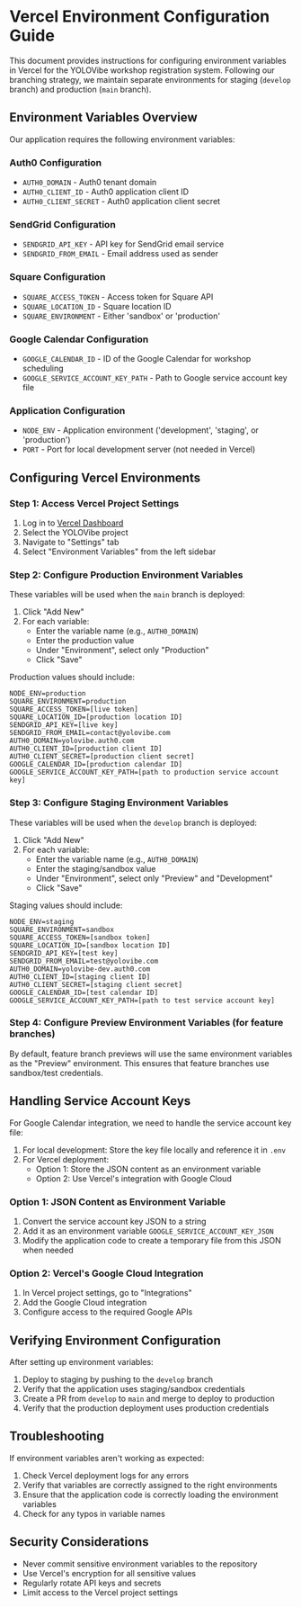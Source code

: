 # Vercel Environment Configuration Guide

This document provides instructions for configuring environment variables in Vercel for the YOLOVibe workshop registration system. Following our branching strategy, we maintain separate environments for staging (`develop` branch) and production (`main` branch).

## Environment Variables Overview

Our application requires the following environment variables:

### Auth0 Configuration
- `AUTH0_DOMAIN` - Auth0 tenant domain
- `AUTH0_CLIENT_ID` - Auth0 application client ID
- `AUTH0_CLIENT_SECRET` - Auth0 application client secret

### SendGrid Configuration
- `SENDGRID_API_KEY` - API key for SendGrid email service
- `SENDGRID_FROM_EMAIL` - Email address used as sender

### Square Configuration
- `SQUARE_ACCESS_TOKEN` - Access token for Square API
- `SQUARE_LOCATION_ID` - Square location ID
- `SQUARE_ENVIRONMENT` - Either 'sandbox' or 'production'

### Google Calendar Configuration
- `GOOGLE_CALENDAR_ID` - ID of the Google Calendar for workshop scheduling
- `GOOGLE_SERVICE_ACCOUNT_KEY_PATH` - Path to Google service account key file

### Application Configuration
- `NODE_ENV` - Application environment ('development', 'staging', or 'production')
- `PORT` - Port for local development server (not needed in Vercel)

## Configuring Vercel Environments

### Step 1: Access Vercel Project Settings

1. Log in to [Vercel Dashboard](https://vercel.com)
2. Select the YOLOVibe project
3. Navigate to "Settings" tab
4. Select "Environment Variables" from the left sidebar

### Step 2: Configure Production Environment Variables

These variables will be used when the `main` branch is deployed:

1. Click "Add New"
2. For each variable:
   - Enter the variable name (e.g., `AUTH0_DOMAIN`)
   - Enter the production value
   - Under "Environment", select only "Production"
   - Click "Save"

Production values should include:
```
NODE_ENV=production
SQUARE_ENVIRONMENT=production
SQUARE_ACCESS_TOKEN=[live token]
SQUARE_LOCATION_ID=[production location ID]
SENDGRID_API_KEY=[live key]
SENDGRID_FROM_EMAIL=contact@yolovibe.com
AUTH0_DOMAIN=yolovibe.auth0.com
AUTH0_CLIENT_ID=[production client ID]
AUTH0_CLIENT_SECRET=[production client secret]
GOOGLE_CALENDAR_ID=[production calendar ID]
GOOGLE_SERVICE_ACCOUNT_KEY_PATH=[path to production service account key]
```

### Step 3: Configure Staging Environment Variables

These variables will be used when the `develop` branch is deployed:

1. Click "Add New"
2. For each variable:
   - Enter the variable name (e.g., `AUTH0_DOMAIN`)
   - Enter the staging/sandbox value
   - Under "Environment", select only "Preview" and "Development"
   - Click "Save"

Staging values should include:
```
NODE_ENV=staging
SQUARE_ENVIRONMENT=sandbox
SQUARE_ACCESS_TOKEN=[sandbox token]
SQUARE_LOCATION_ID=[sandbox location ID]
SENDGRID_API_KEY=[test key]
SENDGRID_FROM_EMAIL=test@yolovibe.com
AUTH0_DOMAIN=yolovibe-dev.auth0.com
AUTH0_CLIENT_ID=[staging client ID]
AUTH0_CLIENT_SECRET=[staging client secret]
GOOGLE_CALENDAR_ID=[test calendar ID]
GOOGLE_SERVICE_ACCOUNT_KEY_PATH=[path to test service account key]
```

### Step 4: Configure Preview Environment Variables (for feature branches)

By default, feature branch previews will use the same environment variables as the "Preview" environment. This ensures that feature branches use sandbox/test credentials.

## Handling Service Account Keys

For Google Calendar integration, we need to handle the service account key file:

1. For local development: Store the key file locally and reference it in `.env`
2. For Vercel deployment:
   - Option 1: Store the JSON content as an environment variable
   - Option 2: Use Vercel's integration with Google Cloud

### Option 1: JSON Content as Environment Variable

1. Convert the service account key JSON to a string
2. Add it as an environment variable `GOOGLE_SERVICE_ACCOUNT_KEY_JSON`
3. Modify the application code to create a temporary file from this JSON when needed

### Option 2: Vercel's Google Cloud Integration

1. In Vercel project settings, go to "Integrations"
2. Add the Google Cloud integration
3. Configure access to the required Google APIs

## Verifying Environment Configuration

After setting up environment variables:

1. Deploy to staging by pushing to the `develop` branch
2. Verify that the application uses staging/sandbox credentials
3. Create a PR from `develop` to `main` and merge to deploy to production
4. Verify that the production deployment uses production credentials

## Troubleshooting

If environment variables aren't working as expected:

1. Check Vercel deployment logs for any errors
2. Verify that variables are correctly assigned to the right environments
3. Ensure that the application code is correctly loading the environment variables
4. Check for any typos in variable names

## Security Considerations

- Never commit sensitive environment variables to the repository
- Use Vercel's encryption for all sensitive values
- Regularly rotate API keys and secrets
- Limit access to the Vercel project settings
